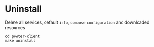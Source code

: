 # Uninstall 
Delete all services, default `info`, `compose` `configuration`  and downloaded resources
```
cd powter-client
make uninstall 
```